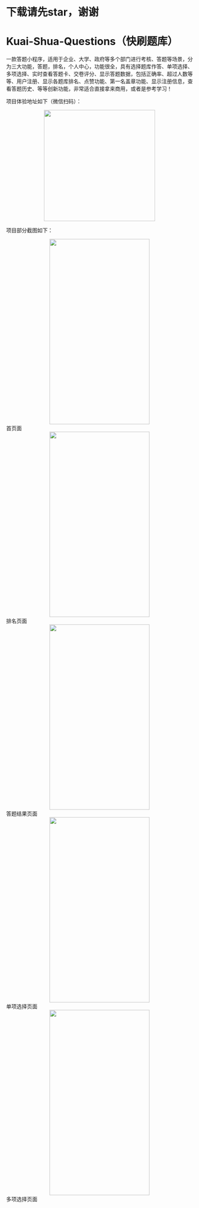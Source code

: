 # 下载请先star，谢谢
# Kuai-Shua-Questions（快刷题库）
一款答题小程序，适用于企业、大学、政府等多个部门进行考核、答题等场景，分为三大功能，答题，排名，个人中心，功能很全，具有选择题库作答、单项选择、多项选择、实时查看答题卡、交卷评分、显示答题数据，包括正确率、超过人数等等、用户注册、显示各题库排名、点赞功能、第一名盖章功能、显示注册信息，查看答题历史、等等创新功能，非常适合直接拿来商用，或者是参考学习！

项目体验地址如下（微信扫码）：
<div align="center">
<img src="http://bmob-cdn-16714.b0.upaiyun.com/2018/02/20/0de0e53e40548dd88011730550942202.jpg" height="300" width="300" >
</div>

项目部分截图如下：

<div align="center">
<img src="https://www.bmob.cn/uploads/attached/img/20171228/5a449a8b5dd7b.png" height="500" width="270" >
</div>
首页面

<div align="center">
<img src="https://www.bmob.cn/uploads/attached/img/20171228/5a449a91071d0.png" height="500" width="270" >
</div>
排名页面

<div align="center">
<img src="https://www.bmob.cn/uploads/attached/img/20171228/5a449a961534d.png" height="500" width="270" >
</div>
答题结果页面

<div align="center">
<img src="https://www.bmob.cn/uploads/attached/img/20171228/5a449a9a4d734.png" height="500" width="270" >
</div>
单项选择页面

<div align="center">
<img src="https://www.bmob.cn/uploads/attached/img/20171228/5a449a9e53dfc.png" height="500" width="270" >
</div>
多项选择页面
